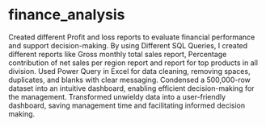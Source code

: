 # finance_analysis
Created different Profit and loss reports to evaluate financial performance and support decision-making.
By using Different SQL Queries, I created different reports like Gross monthly total sales report, Percentage contribution
of net sales per region report and report for top products in all division.
Used Power Query in Excel for data cleaning, removing spaces, duplicates, and blanks with clear messaging. Condensed a 500,000-row dataset into an intuitive dashboard, enabling efficient decision-making for the management.
Transformed unwieldy data into a user-friendly dashboard, saving management time and facilitating informed decision
making.
